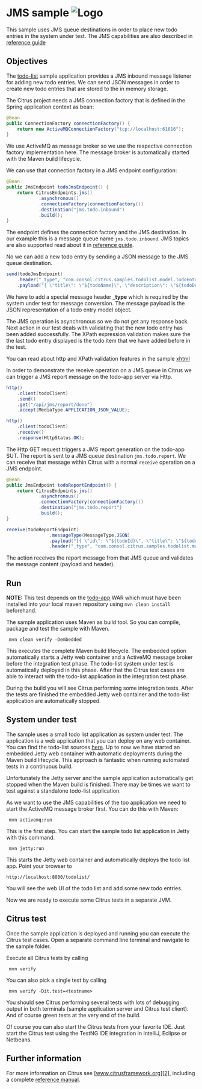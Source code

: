 JMS sample ![Logo][1]
==============

This sample uses JMS queue destinations in order to place new todo entries in the system under test. The JMS capabilities are
also described in [reference guide][4]

Objectives
---------

The [todo-list](../todo-app/README.md) sample application provides a JMS inbound message listener for adding new todo entries.
We can send JSON messages in order to create new todo entries that are stored to the in memory storage.

The Citrus project needs a JMS connection factory that is defined in the Spring application context as bean:

```java
@Bean
public ConnectionFactory connectionFactory() {
    return new ActiveMQConnectionFactory("tcp://localhost:61616");
}
```
    
We use ActiveMQ as message broker so we use the respective connection factory implementation here. The message broker is automatically
started with the Maven build lifecycle.

We can use that connection factory in a JMS endpoint configuration:

```java
@Bean
public JmsEndpoint todoJmsEndpoint() {
    return CitrusEndpoints.jms()
            .asynchronous()
            .connectionFactory(connectionFactory())
            .destination("jms.todo.inbound")
            .build();
}
```

The endpoint defines the connection factory and the JMS destination. In our example this is a message queue name `jms.todo.inbound`. JMS topics are also supported read about it in
[reference guide][4].    
    
No we can add a new todo entry by sending a JSON message to the JMS queue destination.
    
```java
send(todoJmsEndpoint)
    .header("_type", "com.consol.citrus.samples.todolist.model.TodoEntry")
    .payload("{ \"title\": \"${todoName}\", \"description\": \"${todoDescription}\", \"done\": ${done}}");
```
        
We have to add a special message header **_type** which is required by the system under test for message conversion. The message payload
is the JSON representation of a todo entry model object.

The JMS operation is asynchronous so we do not get any response back. Next action in our test deals with validating that the new todo 
entry has been added successfully. The XPath expression validation makes sure the the last todo entry displayed is the todo item that 
we have added before in the test.

You can read about http and XPath validation features in the sample [xhtml](../sample-xhtml/README.md)

In order to demonstrate the receive operation on a JMS queue in Citrus we can trigger a JMS report message on the todo-app server via Http.

```java
http()
    .client(todoClient)
    .send()
    .get("/api/jms/report/done")
    .accept(MediaType.APPLICATION_JSON_VALUE);

http()
    .client(todoClient)
    .receive()
    .response(HttpStatus.OK);
```

The Http GET request triggers a JMS report generation on the todo-app SUT. The report is sent to a JMS queue destination `jms.todo.report`. We can receive that message within Citrus
with a normal `receive` operation on a JMS endpoint.

```java
@Bean
public JmsEndpoint todoReportEndpoint() {
    return CitrusEndpoints.jms()
            .asynchronous()
            .connectionFactory(connectionFactory())
            .destination("jms.todo.report")
            .build();
}
```

```java
receive(todoReportEndpoint)
                .messageType(MessageType.JSON)
                .payload("[{ \"id\": \"${todoId}\", \"title\": \"${todoName}\", \"description\": \"${todoDescription}\", \"attachment\":null, \"done\":true}]")
                .header("_type", "com.consol.citrus.samples.todolist.model.TodoEntry");
```

The action receives the report message from that JMS queue and validates the message content (payload and header).
        
Run
---------

**NOTE:** This test depends on the [todo-app](../todo-app/) WAR which must have been installed into your local maven repository using `mvn clean install` beforehand.

The sample application uses Maven as build tool. So you can compile, package and test the
sample with Maven.
 
     mvn clean verify -Dembedded
    
This executes the complete Maven build lifecycle. The embedded option automatically starts a Jetty web
container and a ActiveMQ message broker before the integration test phase. The todo-list system under test is automatically 
deployed in this phase. After that the Citrus test cases are able to interact with the todo-list application in the integration test phase.

During the build you will see Citrus performing some integration tests.
After the tests are finished the embedded Jetty web container and the todo-list application are automatically stopped.

System under test
---------

The sample uses a small todo list application as system under test. The application is a web application
that you can deploy on any web container. You can find the todo-list sources [here](../todo-app). Up to now we have started an 
embedded Jetty web container with automatic deployments during the Maven build lifecycle. This approach is fantastic 
when running automated tests in a continuous build.
  
Unfortunately the Jetty server and the sample application automatically get stopped when the Maven build is finished. 
There may be times we want to test against a standalone todo-list application. 
 
As we want to use the JMS capabilities of the too application we need to start the ActiveMQ message broker first. You can do this with Maven:
 
     mvn activemq:run

This is the first step. You can start the sample todo list application in Jetty with this command.

     mvn jetty:run

This starts the Jetty web container and automatically deploys the todo list app. Point your browser to
 
    http://localhost:8080/todolist/

You will see the web UI of the todo list and add some new todo entries.
    
Now we are ready to execute some Citrus tests in a separate JVM.

Citrus test
---------

Once the sample application is deployed and running you can execute the Citrus test cases.
Open a separate command line terminal and navigate to the sample folder.

Execute all Citrus tests by calling

     mvn verify

You can also pick a single test by calling

     mvn verify -Dit.test=<testname>

You should see Citrus performing several tests with lots of debugging output in both terminals (sample application server
and Citrus test client). And of course green tests at the very end of the build.

Of course you can also start the Citrus tests from your favorite IDE.
Just start the Citrus test using the TestNG IDE integration in IntelliJ, Eclipse or Netbeans.

Further information
---------

For more information on Citrus see [www.citrusframework.org][2], including
a complete [reference manual][3].

 [1]: https://citrusframework.org/img/brand-logo.png "Citrus"
 [2]: https://citrusframework.org
 [3]: https://citrusframework.org/reference/html/
 [4]: https://citrusframework.org/reference/html#jms
